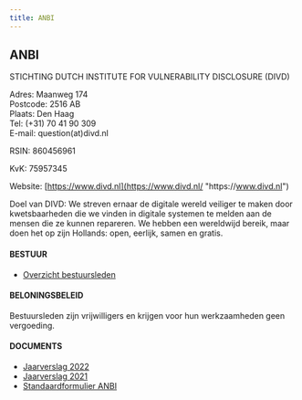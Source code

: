 ```yaml
---
title: ANBI
---
```

## ANBI

STICHTING DUTCH INSTITUTE FOR VULNERABILITY DISCLOSURE (DIVD)

Adres: Maanweg 174\
Postcode: 2516 AB\
Plaats: Den Haag\
Tel: (+31) 70 41 90 309\
E-mail: question(at)divd.nl

RSIN: 860456961

KvK: 75957345

Website: [https://www.divd.nl](https://www.divd.nl/ "https\://www.divd.nl")

Doel van DIVD: We streven ernaar de digitale wereld veiliger te maken door kwetsbaarheden die we vinden in digitale systemen te melden aan de mensen die ze kunnen repareren. We hebben een wereldwijd bereik, maar doen het op zijn Hollands: open, eerlijk, samen en gratis.

#### BESTUUR[](/documents/uittreksel_handelsregister_75957345.pdf)

* [Overzicht bestuursleden](https://www.divd.nl/documents/uittreksel_handelsregister_75957345.pdf)

#### BELONINGSBELEID

Bestuursleden zijn vrijwilligers en krijgen voor hun werkzaamheden geen vergoeding.

#### DOCUMENTS

* [Jaarverslag 2022](/documents/DIVD%20jaarverslag%202022.pdf)
* [Jaarverslag 2021](/documents/DIVD%20jaarverslag%202021.pdf)[](/documents/Standaardformulier%20ANBI.pdf)
* [Standaardformulier ANBI](https://www.divd.nl/documents/Standaardformulier%20ANBI.pdf)
